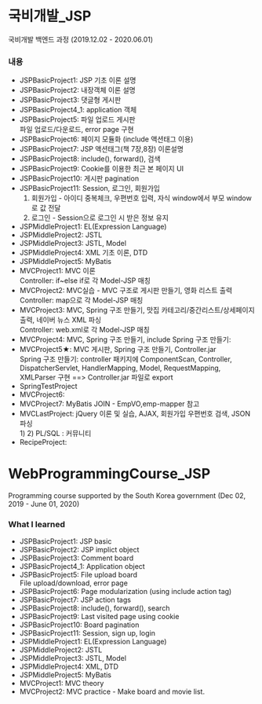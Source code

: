 # 국비개발_JSP
국비개발 백엔드 과정 (2019.12.02 - 2020.06.01)
    
### 내용  
 - JSPBasicProject1: JSP 기초 이론 설명   
 - JSPBasicProject2: 내장객체 이론 설명  
 - JSPBasicProject3: 댓글형 게시판  
 - JSPBasicProject4_1: application 객체   
 - JSPBasicProject5: 파일 업로드 게시판  
    파일 업로드/다운로드, error page 구현    
 - JSPBasicProject6: 페이지 모듈화 (include 액션태그 이용)   
 - JSPBasicProject7: JSP 액션태그(책 7장,8장) 이론설명   
 - JSPBasicProject8: include(), forward(), 검색  
 - JSPBasicProject9: Cookie를 이용한 최근 본 페이지 UI    
 - JSPBasicProject10: 게시판 pagination   
 - JSPBasicProject11: Session, 로그인, 회원가입   
   1) 회원가입 - 아이디 중복체크, 우편번호 입력, 자식 window에서 부모 window로 값 전달   
   2) 로그인 - Session으로 로그인 시 받은 정보 유지 
 - JSPMiddleProject1: EL(Expression Language)   
 - JSPMiddleProject2: JSTL     
 - JSPMiddleProject3: JSTL, Model         
 - JSPMiddleProject4: XML 기초 이론, DTD   
 - JSPMiddleProject5: MyBatis    
 - MVCProject1: MVC 이론   
   Controller: if~else if로 각 Model-JSP 매칭    
 - MVCProject2: MVC실습 - MVC 구조로 게시판 만들기, 영화 리스트 출력    
   Controller: map으로 각 Model-JSP 매칭   
 - MVCProject3: MVC, Spring 구조 만들기, 맛집 카테고리/중간리스트/상세페이지 출력, 네이버 뉴스 XML 파싱    
   Controller: web.xml로 각 Model-JSP 매칭   
 - MVCProject4: MVC, Spring 구조 만들기, include 
   Spring 구조 만들기:     
 - MVCProject5★: MVC 게시판, Spring 구조 만들기, Controller.jar    
   Spring 구조 만들기: controller 패키지에 ComponentScan, Controller, DispatcherServlet, HandlerMapping, Model, RequestMapping, XMLParser 구현 ==> Controller.jar 파일로 export
 - SpringTestProject     
 - MVCProject6:    
 - MVCProject7: MyBatis JOIN - EmpVO,emp-mapper 참고    
 - MVCLastProject: jQuery 이론 및 실습, AJAX, 회원가입 우편번호 검색, JSON 파싱    
   1)
   2) PL/SQL : 커뮤니티    
 - RecipeProject:    
   

# WebProgrammingCourse_JSP
Programming course supported by the South Korea government (Dec 02, 2019 - June 01, 2020)
    
### What I learned 
 - JSPBasicProject1: JSP basic   
 - JSPBasicProject2: JSP implict object  
 - JSPBasicProject3: Comment board  
 - JSPBasicProject4_1: Application object  
 - JSPBasicProject5: File upload board    
    File upload/download, error page     
 - JSPBasicProject6: Page modularization (using include action tag) 
 - JSPBasicProject7: JSP action tags  
 - JSPBasicProject8: include(), forward(), search    
 - JSPBasicProject9: Last visited page using cookie
 - JSPBasicProject10: Board pagination  
 - JSPBasicProject11: Session, sign up, login     
 - JSPMiddleProject1: EL(Expression Language)     
 - JSPMiddleProject2: JSTL   
 - JSPMiddleProject3: JSTL, Model   
 - JSPMiddleProject4: XML, DTD   
 - JSPMiddleProject5: MyBatis    
 - MVCProject1: MVC theory   
 - MVCProject2: MVC practice - Make board and movie list.   
